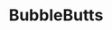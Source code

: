 ---
title: BubbleButts
crosslinks:
- FemBoys
- ThatPerfectAss
- latinas
- HighHeels
- weightroom
- CandyCovered
- ZahraElise
- tightdresses
- onherstomach
- KelsiMonroe
- TightShorts
- SexyThickWomen
- GirlsinWrupPants
- nsfw
- ass
---
